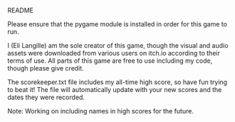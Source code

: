 README

Please ensure that the pygame module is installed in order for this game to run.

I (Eli Langille) am the sole creator of this game, though the visual and audio assets were downloaded from various users on itch.io according to their terms of use. All parts of this game are free to use including my code, though please give credit.

The scorekeeper.txt file includes my all-time high score, so have fun trying to beat it! The file will automatically update with your new scores and the dates they were recorded.

Note: Working on including names in high scores for the future.
